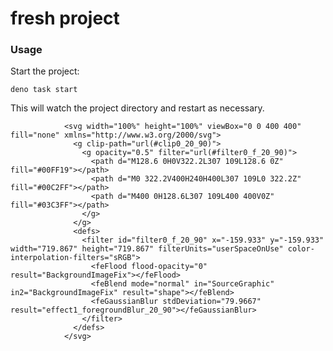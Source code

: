 # fresh project

### Usage

Start the project:

```
deno task start
```

This will watch the project directory and restart as necessary.

                <svg width="100%" height="100%" viewBox="0 0 400 400" fill="none" xmlns="http://www.w3.org/2000/svg">
                  <g clip-path="url(#clip0_20_90)">
                    <g opacity="0.5" filter="url(#filter0_f_20_90)">
                      <path d="M128.6 0H0V322.2L307 109L128.6 0Z" fill="#00FF19"></path>
                      <path d="M0 322.2V400H240H400L307 109L0 322.2Z" fill="#00C2FF"></path>
                      <path d="M400 0H128.6L307 109L400 400V0Z" fill="#03C3FF"></path>
                    </g>
                  </g>
                  <defs>
                    <filter id="filter0_f_20_90" x="-159.933" y="-159.933" width="719.867" height="719.867" filterUnits="userSpaceOnUse" color-interpolation-filters="sRGB">
                      <feFlood flood-opacity="0" result="BackgroundImageFix"></feFlood>
                      <feBlend mode="normal" in="SourceGraphic" in2="BackgroundImageFix" result="shape"></feBlend>
                      <feGaussianBlur stdDeviation="79.9667" result="effect1_foregroundBlur_20_90"></feGaussianBlur>
                    </filter>
                  </defs>
                </svg>
              